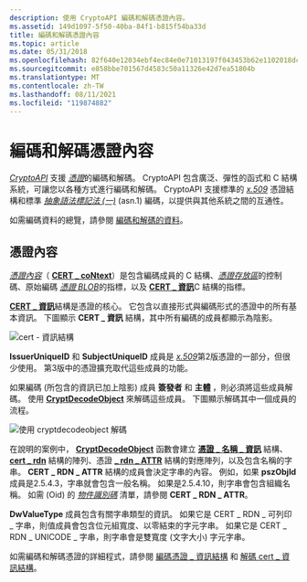 ```yaml
---
description: 使用 CryptoAPI 編碼和解碼憑證內容。
ms.assetid: 149d1097-5f50-40ba-84f1-b815f54ba33d
title: 編碼和解碼憑證內容
ms.topic: article
ms.date: 05/31/2018
ms.openlocfilehash: 82f640e12034ebf4ec84e0e71013197f043453b62e1102018dcfe9ea887d6ada
ms.sourcegitcommit: e858bbe701567d4583c50a11326e42d7ea51804b
ms.translationtype: MT
ms.contentlocale: zh-TW
ms.lasthandoff: 08/11/2021
ms.locfileid: "119874882"
---
```

# <a name="encoding-and-decoding-a-certificate-context"></a>編碼和解碼憑證內容

[*CryptoAPI*](../secgloss/c-gly.md) 支援 [*憑證*](../secgloss/c-gly.md)的編碼和解碼。 CryptoAPI 包含廣泛、彈性的函式和 C 結構系統，可讓您以各種方式進行編碼和解碼。 CryptoAPI 支援標準的 [*x.509*](../secgloss/x-gly.md) 憑證結構和標準 [*抽象語法標記法 (一)*](../secgloss/a-gly.md) (asn.1) 編碼，以提供與其他系統之間的互通性。

如需編碼資料的總覽，請參閱 [編碼和解碼的資料](encoded-and-decoded-data.md)。

## <a name="certificate-contexts"></a>憑證內容

[*憑證內容*](../secgloss/c-gly.md)（ [**CERT \_ coNtext**](/windows/desktop/api/Wincrypt/ns-wincrypt-cert_context)）是包含編碼成員的 C 結構、[*憑證存放區*](../secgloss/c-gly.md)的控制碼、原始編碼 [*憑證 BLOB*](../secgloss/c-gly.md)的指標，以及 [**CERT \_ 資訊**](/windows/desktop/api/Wincrypt/ns-wincrypt-cert_info)C 結構的指標。

[**CERT \_ 資訊**](/windows/desktop/api/Wincrypt/ns-wincrypt-cert_info)結構是憑證的核心。 它包含以直接形式與編碼形式的憑證中的所有基本資訊。 下圖顯示 **CERT \_ 資訊** 結構，其中所有編碼的成員都顯示為陰影。

![cert \- 資訊結構](images/certinf2.png)

**IssuerUniqueID** 和 **SubjectUniqueID** 成員是 [*x.509*](../secgloss/x-gly.md)第2版憑證的一部分，但很少使用。 第3版中的憑證擴充取代這些成員的功能。

如果編碼 (所包含的資訊已加上陰影) 成員 **簽發者** 和 **主體** ，則必須將這些成員解碼。 使用 [**CryptDecodeObject**](/windows/desktop/api/Wincrypt/nf-wincrypt-cryptdecodeobject) 來解碼這些成員。 下圖顯示解碼其中一個成員的流程。

![使用 cryptdecodeobject 解碼](images/infoflow.png)

在說明的案例中， [**CryptDecodeObject**](/windows/desktop/api/Wincrypt/nf-wincrypt-cryptdecodeobject) 函數會建立 [**憑證 \_ 名稱 \_ 資訊**](/windows/desktop/api/Wincrypt/ns-wincrypt-cert_name_info) 結構、 [**cert \_ rdn**](/windows/desktop/api/Wincrypt/ns-wincrypt-cert_rdn) 結構的陣列、憑證 [**\_ rdn \_ ATTR**](/windows/desktop/api/Wincrypt/ns-wincrypt-cert_rdn_attr) 結構的對應陣列，以及包含名稱的字串。 **CERT \_ RDN \_ ATTR** 結構的成員會決定字串的內容。 例如，如果 **pszObjId** 成員是2.5.4.3，字串就會包含一般名稱。 如果是2.5.4.10，則字串會包含組織名稱。 如需 (Oid) 的 [*物件識別碼*](../secgloss/o-gly.md) 清單，請參閱 **CERT \_ RDN \_ ATTR**。

**DwValueType** 成員包含有關字串類型的資訊。 如果它是 CERT \_ RDN \_ 可列印 \_ 字串，則值成員會包含位元組寬度、以零結束的字元字串。 如果它是 CERT \_ RDN \_ UNICODE \_ 字串，則字串會是雙寬度 (文字大小) 字元字串。

如需編碼和解碼憑證的詳細程式，請參閱 [編碼憑證 \_ 資訊結構](encoding-a-cert-info-structure.md) 和 [解碼 cert \_ 資訊結構](decoding-a-cert-info-structure.md)。

 

 
